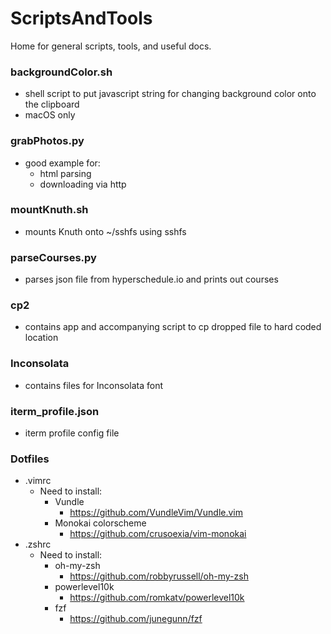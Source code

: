 # ScriptsAndTools
Home for general scripts, tools, and useful docs.

### backgroundColor.sh
* shell script to put javascript string for changing background color onto the clipboard
* macOS only

### grabPhotos.py
* good example for:
  * html parsing
  * downloading via http

### mountKnuth.sh
* mounts Knuth onto ~/sshfs using sshfs

### parseCourses.py
* parses json file from hyperschedule.io and prints out courses

### cp2
* contains app and accompanying script to cp dropped file to hard coded location 

### Inconsolata
* contains files for Inconsolata font

### iterm_profile.json 
* iterm profile config file

### Dotfiles
* .vimrc
  * Need to install:
    * Vundle
      * https://github.com/VundleVim/Vundle.vim
    * Monokai colorscheme
      * https://github.com/crusoexia/vim-monokai
* .zshrc
  * Need to install:
    * oh-my-zsh
      * https://github.com/robbyrussell/oh-my-zsh
    * powerlevel10k
      * https://github.com/romkatv/powerlevel10k
    * fzf
      * https://github.com/junegunn/fzf
